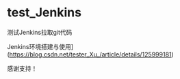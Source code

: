 # test_Jenkins

测试Jenkins拉取git代码

Jenkins环境搭建与使用](https://blog.csdn.net/tester_Xu_/article/details/125999181)

感谢支持！
